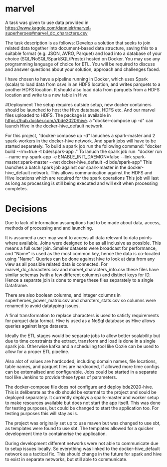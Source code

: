 # marvel

A task was given to use data provided in https://www.kaggle.com/dannielr/marvel-superheroes#marvel_dc_characters.csv

The task description is as follows:
Develop a solution that seeks to join related data together into document-based data structure, saving this to a suitable format (e.g. JSON, AVRO, Parquet) and load into a database of your choice (SQL/NoSQL/SparkSQL/Presto) hosted on Docker.  You may use any programming language of choice for ETL. You will be required to discuss and answer questions about your solution, approach and challenges faced.

I have chosen to have a pipeline running in Docker, which uses Spark (scala) to load data from csvs in an HDFS location, and writes parquets to a another HDFS location. It should also load data from parquets from a HDFS location and write to a new table in Hive

#Deployment
The setup requires outside setup, new docker containers should be launched to host the Hive database, HDFS etc. And our marvel files uploaded to HDFS.
The package is available in https://hub.docker.com/r/bde2020/hive. a "docker-compose up -d" can launch Hive in the docker-hive_default network.

For this project, "docker-compose up -d" lanuches a spark-master and 2 spark-workers in the docker-hive network. And spark jobs will have to be started separately.
To build a spark job run the following command: "docker build --rm=true -t bde/spark-app ."
To lanuch the spark job run: "docker run --name my-spark-app -e ENABLE_INIT_DAEMON=false --link spark-master:spark-master --net docker-hive_default -d bde/spark-app"
This launches a batch spark job against our spark-master in the docker-hive_default network. This allows communication against the HDFS and Hive locations which are required for the spark operations
This job will last as long as processing is still being executed and will exit when processing completes.
  
# Decisions 
Due to lack of information assumptions had to be made about data, access, methods of processing and and launching. 

It is assumed a user may want to access all data relevant to data points where available.
Joins were designed to be as all inclusive as possible. This means a full outer join. Smaller datasets were broadcast for performance, and "Name" is used as the most common key, hence the data is co-located using "Name".
Queries can be done against hive to look at data from any view as all possible related data is connected.
For marvel_dc_characters.csv and marvel_characters_info.csv these files have similar schemas (with a few different columns) and distinct keys for ID. 
Hence a separate join is done to merge these files separately to a single Dataframe.

There are also boolean columns, and integer columns in superheroes_power_matrix.csv and charcters_stats.csv so columns were renamed to avoid datatyping issues.

A final transformation to replace characters is used to satisfy requirements for parquet data format. 
Hive is used as a NoSql database as Hive allows queries against large datasets. 

Ideally the ETL stages would be separate jobs to allow better scalability but due to time constraints the extract, transform and load is done in a single spark job. 
Otherwise kafka and a scheduling tool like Oozie can be used to allow for a proper ETL pipeline. 

Also alot of values are hardcoded, including domain names, file locations, table names, and parquet files are hardcoded, if allowed more time configs can be externalised and configurable.
Jobs could be started in a separate tool like Jenkins to provide these types of parameters.

The docker-compose file does not configure and deploy bde2020-hive. This is deliberate as the db should be external to the project and sould be deployed separately.
It currently deploys a spark-master and worker setup to make resources available but does not start the app itself. This was done for testing purposes, but could be changed to start the application too. For testing purposes this will stay as is.

The project was originally set up to use maven but was changed to use sbt, as templates were found to use sbt. The templates allowed for a quicker development time to containerise the application.

During development different networks were not able to communicate due to setup issues locally. So everything was linked to the docker-hive_default network as a tactical fix. This should change in the future for spark and hive to exist in separate networks, but still able to communicate.
